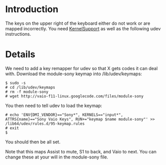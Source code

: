 # Introduction #

The keys on the upper right of the keyboard either do not work or are mapped incorrectly. You need [KernelSupport](KernelSupport.md) as well as the following udev instructions.

# Details #

We need to add a key remapper for udev so that X gets codes it can deal with. Download the module-sony keymap into /lib/udev/keymaps:

```
$ sudo -s
# cd /lib/udev/keymaps
# rm -f module-sony
# wget http://vaio-f11-linux.googlecode.com/files/module-sony
```

You then need to tell udev to load the keymap:

```
# echo 'ENV{DMI_VENDOR}=="Sony*", KERNELS=="input*", ATTRS{name}=="Sony Vaio Keys", RUN+="keymap $name module-sony"' >> /lib64/udev/rules.d/95-keymap.rules
# exit
$
```

You should then be all set.

Note that this maps Assist to mute, S1 to back, and Vaio to next. You can change these at your will in the module-sony file.